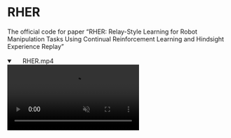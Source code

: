 # RHER
The official code for paper “RHER: Relay-Style Learning for Robot Manipulation Tasks Using Continual Reinforcement Learning and Hindsight Experience Replay”


<details open="" class="details-reset border rounded-2">
  <summary class="px-3 py-2 border-bottom">
    <svg aria-hidden="true" viewBox="0 0 16 16" version="1.1" data-view-component="true" height="16" width="16" class="octicon octicon-device-camera-video">
    <path fill-rule="evenodd" d="..."></path>
</svg>
    <span aria-label="Video description RHER.mp4" class="m-1">RHER.mp4</span>
    <span class="dropdown-caret"></span>
  </summary>

  <video src="https://github.com/kaixindelele/RHER/blob/main/RHER.mp4" data-canonical-src="https://github.com/kaixindelele/RHER/blob/main/RHER.mp4" controls="controls" muted="muted" class="d-block rounded-bottom-2 width-fit" style="max-height:640px;">

  </video>
</details>
